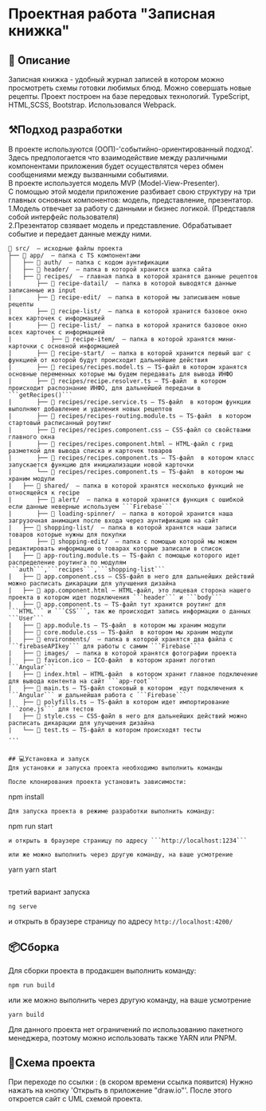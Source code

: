 # Проектная работа "Записная книжка"


## 🚀 Описание


Записная книжка - удобный журнал записей в котором можно просмотреть схемы готовки любимых блюд. Можно совершать новые рецепты. Проект построен на базе передовых технологий. TypeScript, HTML,SCSS, Bootstrap. Использовался Webpack.


## ⚒️Подход разработки
В проекте используются (ООП)-'событийно-ориентированный подход'. 
Здесь предпологается что взаимодействие между различными компонентами приложения будет осуществлятся через обмен сообщениями между вызванными событиями.<br>
В проекте используется модель MVP (Model-View-Presenter).<br> С помощью этой модели приложение разбивает свою структуру на три главных основных компонентов: модель, представление, презентатор.<br>
  1.Модель отвечает за работу с данными и бизнес логикой. (Представля собой интерфейс пользователя)<br>
  2.Презентатор свзявает модель и представление. Обрабатывает событие и передает данные между ними. 


```
📁 src/  — исходные файлы проекта
├── 📁 app/  — папка с TS компонентами
│   ├── 📁 auth/  — папка с кодом аунтификации 
│   ├── 📁 header/  — папка в которой хранится шапка сайта
|   ├── 📁 recipes/  — главная папка в которой хранятся данные рецептов
|       ├── 📁 recipe-datail/  — папка в которой выводятся данные записанные из input
|       ├── 📁 recipe-edit/  — папка в которой мы записываем новые рецепты
|       ├── 📁 recipe-list/  — папка в которой хранится базовое окно всех карточек с информацией
|       ├── 📁 recipe-list/  — папка в которой хранится базовое окно всех карточек с информацией
|           ├── 📁 recipe-item/  — папка в которой хранятся мини-карточки с основной информацией
|       ├── 📁 recipe-start/  — папка в которой хранится первый шаг с функцией от которой будут происходит дальнейшие действия
|       ├── 📄 recipes/recipes.model.ts — TS-файл в котором хранятся основные переменных которые мы будем передавать для вывода ИНФО
|       ├── 📄 recipes/recipe.resolver.ts — TS-файл  в котором происходит распознание ИНФО, для дальнейшей передачи в ```getRecipes()```
|       ├── 📄 recipes/recipe.service.ts — TS-файл  в котором функции выполняют добавление и удаления новых рецептов
|       ├── 📄 recipes/recipes-routing.module.ts — TS-файл  в котором стартовый расписанный роутинг 
|       ├── 📄 recipes/recipes.component.css — CSS-файл со свойствами главного окна
|       ├── 📄 recipes/recipes.component.html — HTML-файл с грид разметкой для вывода списка и карточек товаров
|       ├── 📄 recipes/recipes.component.ts — TS-файл  в котором класс запускается функцию для инициализации новой карточки
|       └── 📄 recipes/recipes.component.ts — TS-файл  в котором мы храним модули
|   ├── 📁 shared/  — папка в которой хранятся несколько функций не относящейся к recipe
|       ├── 📁 alert/  — папка в которой хранится функция с ошибкой если данные неверные используем ```Firebase```
|       ├── 📁 loading-spinner/  — папка в которой хранится наша загрузочная анимация после входа через аунтификацию на сайт
|   ├── 📁 shopping-list/  — папка в которой хранятся наши записи товаров которые нужны для покупки
|       ├── 📁 shopping-edit/  — папка с помощью которой мы можем редактировать информацию о товарах которые записали в список
|   ├── 📄 app-routing.module.ts — TS-файл с помощью которого идет распределение роутинга по модулям ```auth```,```recipes```,```shopping-list```
|   ├── 📄 app.component.css — CSS-файл в него для дальнейших действий можно расписать дикарации для улучшения дизайна
|   ├── 📄 app.component.html — HTML-файл, это лицевая сторона нашего проекта в котором идет подключения ```header``` и ```body```
|   ├── 📄 app.component.ts — TS-файл тут хранится роутинг для ```HTML``` и ```CSS```, так же происходит запись информации о данных ```User```
|   ├── 📄 app.module.ts — TS-файл  в котором мы храним модули
|   ├── 📄 core.module.css — TS-файл  в котором мы храним модули
|   ├── 📁 environments/  — папка в которой хранятся два файла с ```firebaseAPIkey``` для работы с самим ```Firebase```
|   ├── 📁 images/  — папка в которой хранятся фотографии проекта
|   ├── 📄 favicon.ico — ICO-файл  в котором хранит логотип ```Angular```
|   ├── 📄 index.html — HTML-файл  в котором хранит главное подключение для вывода контента на сайт ```app-root```
|   ├── 📄 main.ts — TS-файл стоковый в котором  идут подключения к ```Angular``` и дальнейшая работа с ```Firebase```
|   ├── 📄 polyfills.ts — TS-файл в котором идет импортирование ```zone.js``` для тестов
|   ├── 📄 style.css — CSS-файл в него для дальнейших действий можно расписать дикарации для улучшения дизайна
|   └── 📄 test.ts — TS-файл в котором происходят тесты
...


## 💻Установка и запуск
Для установки и запуска проекта необходимо выполнить команды

После клонирования проекта установить зависимости:

```
npm install
```
Для запуска проекта в режиме разработки выполнить команду:
```
npm run start
```
и открыть в браузере страницу по адресу ```http://localhost:1234```

или же можно выполнить через другую команду, на ваше усмотрение

```
yarn
yarn start
```

```

третий вариант запуска

```
ng serve
```
и открыть в браузере страницу по адресу ```http://localhost:4200/```


## 📦Сборка
Для сборки проекта в продакшен выполнить команду:
```
npm run build
```

или же можно выполнить через другую команду, на ваше усмотрение

```
yarn build
```
Для данного проекта нет ограничений по использованию пакетного менеджера, поэтому можно
использовать также YARN или PNPM.


## 📰Cхема проекта
При переходе по ссылки : (в скором времени ссылка появится)
Нужно нажать на кнопку 'Открыть в приложение "draw.io"'. После этого откроется сайт с UML схемой проекта.

  

